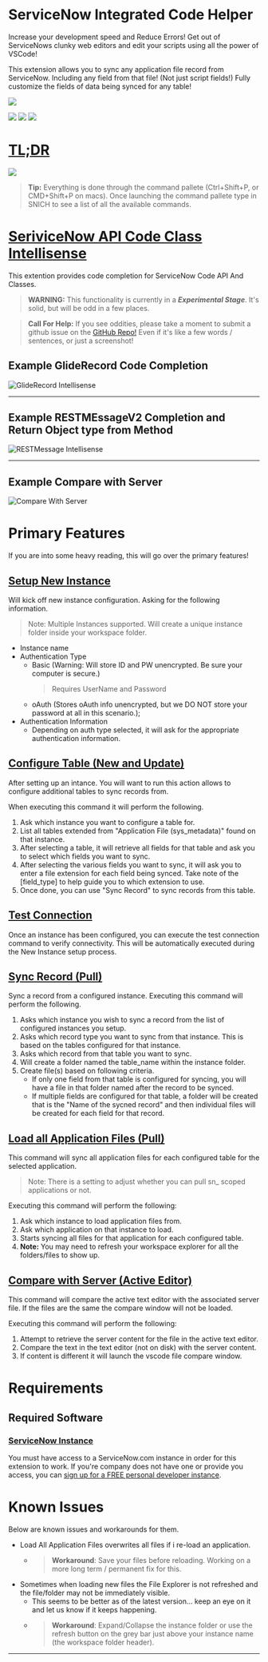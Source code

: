 # ServiceNow Integrated Code Helper
Increase your development speed and Reduce Errors! Get out of ServiceNows clunky web editors and edit your scripts using all the power of VSCode!

This extension allows you to sync any application file record from ServiceNow. Including any field from that file! (Not just script fields!) Fully customize the fields of data being synced for any table!

<a href="https://www.servicenow.com"><img src="https://badgen.net/badge/ServiceNow/Kingston%20%7C%20London%20%7C%20Madrid/"/></a>

<img src="https://vsmarketplacebadge.apphb.com/version-short/integrateNate.snich.svg"/> <img src="https://vsmarketplacebadge.apphb.com/installs/integrateNate.snich.svg
"/> <img src="https://vsmarketplacebadge.apphb.com/rating-short/integrateNate.snich.svg"/>



# [TL;DR]()
<a href="https://www.youtube.com/playlist?list=PLp0BtdkD38PWd9PTib4OgRaTQ3SIQDE17"><img src="https://badgen.net/badge/YouTube/Instructional Videos/red?icon=googleplay"/></a>
<br/>

>__Tip:__ Everything is done through the command pallete (Ctrl+Shift+P, or CMD+Shift+P on macs). Once launching the command pallete type in SNICH to see a list of all the available commands. 

# [SeriviceNow API Code Class Intellisense]()
This extention provides code completion for ServiceNow Code API And Classes. 
>__WARNING:__ This functionality is currently in a __*Experimental Stage*__. It's solid, but will be odd in a few places.

>__Call For Help:__ If you see oddities, please take a moment to submit a github issue on the [GitHub Repo!](https://github.com/RaynorUE/snich/issues/new?assignees=RaynorUE&labels=bug&template=bug_report.md&title=I%20found%20an%20IntelliSense%20Issue...) Even if it's like a few words / sentences, or just a screenshot!

## Example GlideRecord Code Completion
![GlideRecord Intellisense](/docs/gifs/GlideRecord.gif)

---------------------------------
## Example RESTMEssageV2 Completion and Return Object type from Method
![RESTMessage Intellisense](/docs/gifs/RESTMessageV2.gif)

---------------------------------
## Example Compare with Server
![Compare With Server](/docs/gifs/CompareWindow.gif)


# Primary Features
If you are into some heavy reading, this will go over the primary features!

## [Setup New Instance]()
Will kick off new instance configuration. Asking for the following information.
>Note: Multiple Instances supported. Will create a unique instance folder inside your workspace folder.
- Instance name
- Authentication Type
    - Basic (Warning: Will store ID and PW unencrypted. Be sure your computer is secure.)
        > Requires UserName and Password
    - oAuth (Stores oAuth info unencrypted, but we DO NOT store your password at all in this scenario.);
- Authentication Information
    - Depending on auth type selected, it will ask for the appropriate authentication information.

## [Configure Table (New and Update)]()
After setting up an intance. You will want to run this action allows to configure additional tables to sync records from. 

When executing this command it will perform the following.
1. Ask which instance you want to configure a table for. 
2. List all tables extended from "Application File (sys_metadata)" found on that instance. 
3. After selecting a table, it will retrieve all fields for that table and ask you to select which fields you want to sync.
4. After selecting the various fields you want to sync, it will ask you to enter a file extension for each field being synced. Take note of the [field_type] to help guide you to which extension to use. 
5. Once done, you can use "Sync Record" to sync records from this table. 

## [Test Connection]()
Once an instance has been configured, you can execute the test connection command to verify connectivity. This will be automatically executed during the New Instance setup process. 

## [Sync Record (Pull)]()
Sync a record from a configured instance. Executing this command will perform the following.

1. Asks which instance you wish to sync a record from the list of configured instances you setup.
2. Asks which record type you want to sync from that instance. This is based on the tables configured for that instance. 
3. Asks which record from that table you want to sync. 
4. Will create a folder named the table_name within the instance folder. 
5. Create file(s) based on following criteria.
    - If only one field from that table is configured for syncing, you will have a file in that folder named after the record to be synced. 
    - If multiple fields are configured for that table, a folder will be created that is the "Name of the sycned record" and then individual files will be created for each field for that record. 

## [Load all Application Files (Pull)]()
This command will sync all application files for each configured table for the selected application. 
>Note: There is a setting to adjust whether you can pull sn_ scoped applications or not. 

Executing this command will perform the following:
1. Ask which instance to load application files from.
2. Ask which application on that instance to load. 
3. Starts syncing all files for that application for each configured table.
4. __Note:__ You may need to refresh your workspace explorer for all the folders/files to show up.

## [Compare with Server (Active Editor)]()
This command will compare the active text editor with the associated server file. If the files are the same the compare window will not be loaded. 

Executing this command will perform the following:
1. Attempt to retrieve the server content for the file in the active text editor. 
2. Compare the text in the text editor (not on disk) with the server content.
3. If content is different it will launch the vscode file compare window. 


# Requirements

## Required Software
### [ServiceNow Instance](https://www.servicenow.com)
You must have access to a ServiceNow.com instance in order for this extension to work. If you're company does not have one or provide you access, you can [sign up for a FREE personal developer instance](https://developer.service-now.com).


# Known Issues
Below are known issues and workarounds for them.

- Load All Application Files overwrites all files if i re-load an application.
    - >__Workaround__: Save your files before reloading. Working on a more long term / permanent fix for this.
- Sometimes when loading new files the File Explorer is not refreshed and the file/folder may not be immediately visible. 
    - This seems to be better as of the latest version... keep an eye on it and let us know if it keeps happening.
    - >__Workaround__: Expand/Collapse the instance folder or use the refresh button on the grey bar just above your instance name (the workspace folder header).

---------------------------------------------------------------------------------------------------